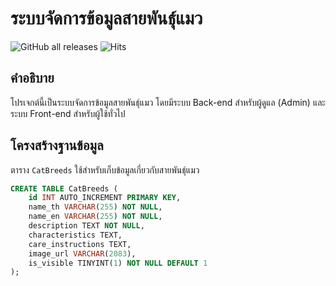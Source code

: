 # ระบบจัดการข้อมูลสายพันธุ์แมว  

![GitHub all releases](https://img.shields.io/github/downloads/SolightzZ/Cat_PHP//total)
![Hits](https://hits.seeyoufarm.com/api/count/incr/badge.svg?url=https://github.com/Cat_PHP/)

## คำอธิบาย  
โปรเจกต์นี้เป็นระบบจัดการข้อมูลสายพันธุ์แมว โดยมีระบบ Back-end สำหรับผู้ดูแล (Admin) และระบบ Front-end สำหรับผู้ใช้ทั่วไป  

## โครงสร้างฐานข้อมูล  
ตาราง `CatBreeds` ใช้สำหรับเก็บข้อมูลเกี่ยวกับสายพันธุ์แมว  

```sql
CREATE TABLE CatBreeds (  
    id INT AUTO_INCREMENT PRIMARY KEY,   
    name_th VARCHAR(255) NOT NULL,   
    name_en VARCHAR(255) NOT NULL,   
    description TEXT NOT NULL,   
    characteristics TEXT,   
    care_instructions TEXT,   
    image_url VARCHAR(2083),   
    is_visible TINYINT(1) NOT NULL DEFAULT 1  
);
